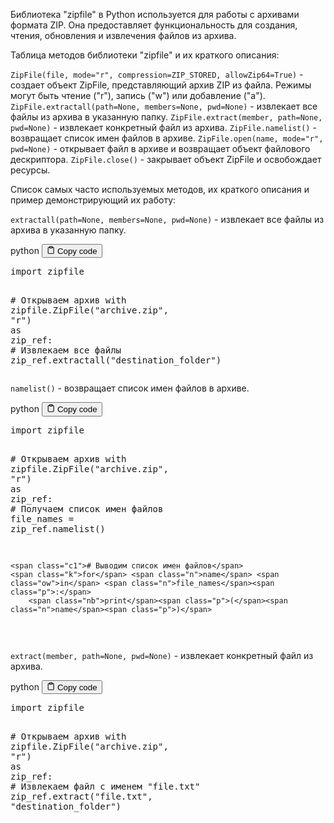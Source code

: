 <p>Библиотека "zipfile" в Python используется для работы с архивами формата ZIP.
Она предоставляет функциональность для создания, чтения, обновления и извлечения файлов из архива.</p>
<p>Таблица методов библиотеки "zipfile" и их краткого описания:</p>
<p><code>ZipFile(file, mode="r", compression=ZIP_STORED, allowZip64=True)</code> - создает объект ZipFile, представляющий архив ZIP из файла. Режимы могут быть чтение ("r"), запись ("w") или добавление ("a").
<code>ZipFile.extractall(path=None, members=None, pwd=None)</code> - извлекает все файлы из архива в указанную папку.
<code>ZipFile.extract(member, path=None, pwd=None)</code> - извлекает конкретный файл из архива.
<code>ZipFile.namelist()</code> - возвращает список имен файлов в архиве.
<code>ZipFile.open(name, mode="r", pwd=None)</code> - открывает файл в архиве и возвращает объект файлового дескриптора.
<code>ZipFile.close()</code> - закрывает объект ZipFile и освобождает ресурсы.</p>
<p>Список самых часто используемых методов, их краткого описания и пример демонстрирующий их работу:</p>
<p><code>extractall(path=None, members=None, pwd=None)</code> - извлекает все файлы из архива в указанную папку.</p>
<div class="code-element">
<div class="lang-line">
  <text>python</text>
  <button class="copy-button"
          id="code95d254a5167c8ff22aa545c49aa8fbcfb"
          onclick="copyCode(code95d254a5167c8ff22aa545c49aa8fbcf, code95d254a5167c8ff22aa545c49aa8fbcfb)">
    <svg stroke="currentColor"
         fill="none"
         stroke-width="2"
         viewBox="0 0 24 24"
         stroke-linecap="round"
         stroke-linejoin="round"
         class="h-4 w-4"
         height="1em"
         width="1em"
         xmlns="http://www.w3.org/2000/svg">
      <path d="M16 4h2a2 2 0 0 1 2 2v14a2 2 0 0 1-2 2H6a2 2 0 0 1-2-2V6a2 2 0 0 1 2-2h2"></path>
      <rect x="8" y="2" width="8" height="4" rx="1" ry="1"></rect>
    </svg>
    <text>Copy code</text>
  </button>

</div>
<div class="code" id="code95d254a5167c8ff22aa545c49aa8fbcf"><div class="highlight"><pre><span></span><span class="kn">import</span> <span class="nn">zipfile</span>

<span class="c1"># Открываем архив</span>
<span class="k">with</span> <span class="n">zipfile</span><span class="o">.</span><span class="n">ZipFile</span><span class="p">(</span><span class="s2">&quot;archive.zip&quot;</span><span class="p">,</span> <span class="s2">&quot;r&quot;</span><span class="p">)</span> <span class="k">as</span> <span class="n">zip_ref</span><span class="p">:</span>
    <span class="c1"># Извлекаем все файлы</span>
    <span class="n">zip_ref</span><span class="o">.</span><span class="n">extractall</span><span class="p">(</span><span class="s2">&quot;destination_folder&quot;</span><span class="p">)</span>
</pre></div></div>
</div>

<p><code>namelist()</code> - возвращает список имен файлов в архиве.</p>
<div class="code-element">
<div class="lang-line">
  <text>python</text>
  <button class="copy-button"
          id="code2a7af97cc2f52b7205b0b92aab6a7694b"
          onclick="copyCode(code2a7af97cc2f52b7205b0b92aab6a7694, code2a7af97cc2f52b7205b0b92aab6a7694b)">
    <svg stroke="currentColor"
         fill="none"
         stroke-width="2"
         viewBox="0 0 24 24"
         stroke-linecap="round"
         stroke-linejoin="round"
         class="h-4 w-4"
         height="1em"
         width="1em"
         xmlns="http://www.w3.org/2000/svg">
      <path d="M16 4h2a2 2 0 0 1 2 2v14a2 2 0 0 1-2 2H6a2 2 0 0 1-2-2V6a2 2 0 0 1 2-2h2"></path>
      <rect x="8" y="2" width="8" height="4" rx="1" ry="1"></rect>
    </svg>
    <text>Copy code</text>
  </button>

</div>
<div class="code" id="code2a7af97cc2f52b7205b0b92aab6a7694"><div class="highlight"><pre><span></span><span class="kn">import</span> <span class="nn">zipfile</span>

<span class="c1"># Открываем архив</span>
<span class="k">with</span> <span class="n">zipfile</span><span class="o">.</span><span class="n">ZipFile</span><span class="p">(</span><span class="s2">&quot;archive.zip&quot;</span><span class="p">,</span> <span class="s2">&quot;r&quot;</span><span class="p">)</span> <span class="k">as</span> <span class="n">zip_ref</span><span class="p">:</span>
    <span class="c1"># Получаем список имен файлов</span>
    <span class="n">file_names</span> <span class="o">=</span> <span class="n">zip_ref</span><span class="o">.</span><span class="n">namelist</span><span class="p">()</span>

    <span class="c1"># Выводим список имен файлов</span>
    <span class="k">for</span> <span class="n">name</span> <span class="ow">in</span> <span class="n">file_names</span><span class="p">:</span>
        <span class="nb">print</span><span class="p">(</span><span class="n">name</span><span class="p">)</span>
</pre></div></div>
</div>

<p><code>extract(member, path=None, pwd=None)</code> - извлекает конкретный файл из архива.</p>
<div class="code-element">
<div class="lang-line">
  <text>python</text>
  <button class="copy-button"
          id="code70026e389327ae066d1d621cc71baa5db"
          onclick="copyCode(code70026e389327ae066d1d621cc71baa5d, code70026e389327ae066d1d621cc71baa5db)">
    <svg stroke="currentColor"
         fill="none"
         stroke-width="2"
         viewBox="0 0 24 24"
         stroke-linecap="round"
         stroke-linejoin="round"
         class="h-4 w-4"
         height="1em"
         width="1em"
         xmlns="http://www.w3.org/2000/svg">
      <path d="M16 4h2a2 2 0 0 1 2 2v14a2 2 0 0 1-2 2H6a2 2 0 0 1-2-2V6a2 2 0 0 1 2-2h2"></path>
      <rect x="8" y="2" width="8" height="4" rx="1" ry="1"></rect>
    </svg>
    <text>Copy code</text>
  </button>

</div>
<div class="code" id="code70026e389327ae066d1d621cc71baa5d"><div class="highlight"><pre><span></span><span class="kn">import</span> <span class="nn">zipfile</span>

<span class="c1"># Открываем архив</span>
<span class="k">with</span> <span class="n">zipfile</span><span class="o">.</span><span class="n">ZipFile</span><span class="p">(</span><span class="s2">&quot;archive.zip&quot;</span><span class="p">,</span> <span class="s2">&quot;r&quot;</span><span class="p">)</span> <span class="k">as</span> <span class="n">zip_ref</span><span class="p">:</span>
    <span class="c1"># Извлекаем файл с именем &quot;file.txt&quot;</span>
    <span class="n">zip_ref</span><span class="o">.</span><span class="n">extract</span><span class="p">(</span><span class="s2">&quot;file.txt&quot;</span><span class="p">,</span> <span class="s2">&quot;destination_folder&quot;</span><span class="p">)</span>
</pre></div></div>
</div>